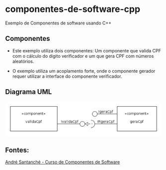 # componentes-de-software-cpp
Exemplo de Componentes de software usando C++

## Componentes

- Este exemplo utiliza dois componentes: Um componente que valida CPF com o cálculo do digito verificador e um que gera CPF com números aleatórios.

- O exemplo utiliza um acoplamento forte, onde o componente gerador requer utilizar a interface do componente verificador.

## Diagrama UML

![alt text](diagrama.png)

## Fontes:

[André Santanché - Curso de Componentes de Software](https://www.youtube.com/playlist?list=PL3JRjVnXiTBa5E3pOnAVzd9gy3pZdif7H)
